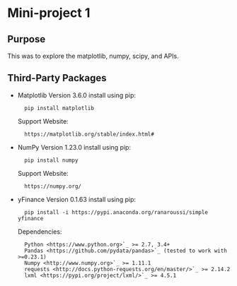 # Mini-project 1

## Purpose

This was to explore the matplotlib, numpy, scipy, and APIs. 

## Third-Party Packages

* Matplotlib Version 3.6.0
    install using pip:

        pip install matplotlib

    Support Website:

        https://matplotlib.org/stable/index.html#


* NumPy Version 1.23.0
    install using pip:

        pip install numpy

    Support Website:

        https://numpy.org/


* yFinance Version 0.1.63
    install using pip:

        pip install -i https://pypi.anaconda.org/ranaroussi/simple yfinance

    Dependencies:

        Python <https://www.python.org>`_ >= 2.7, 3.4+
        Pandas <https://github.com/pydata/pandas>`_ (tested to work with >=0.23.1)
        Numpy <http://www.numpy.org>`_ >= 1.11.1
        requests <http://docs.python-requests.org/en/master/>`_ >= 2.14.2
        lxml <https://pypi.org/project/lxml/>`_ >= 4.5.1